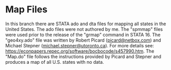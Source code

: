 # Map Files 
In this branch there are STATA ado and dta files for mapping all states in the United States. The ado files were not authored by me. The "spmmap"  files were used prior to the release of the "grmap" command in STATA 16. The "geo4xy.ado" file was written by Robert Picard (picard@netbox.com) and Michael Stepner (michael.stepner@utoronto.ca). For more details see: https://econpapers.repec.org/software/bocbocode/s457990.htm. The "Map.do" file follows the instructions provided by Picard and Stepner and produces a map of all U.S. states with no data. 
